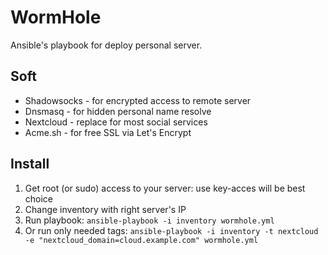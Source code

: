 # WormHole

Ansible's playbook for deploy personal server.

## Soft

* Shadowsocks - for encrypted access to remote server
* Dnsmasq - for hidden personal name resolve
* Nextcloud - replace for most social services
* Acme.sh - for free SSL via Let's Encrypt

## Install

1. Get root (or sudo) access to your server: use key-acces will be best choice
2. Change inventory with right server's IP
3. Run playbook: `ansible-playbook -i inventory wormhole.yml`
4. Or run only needed tags: `ansible-playbook -i inventory -t nextcloud -e "nextcloud_domain=cloud.example.com" wormhole.yml`
